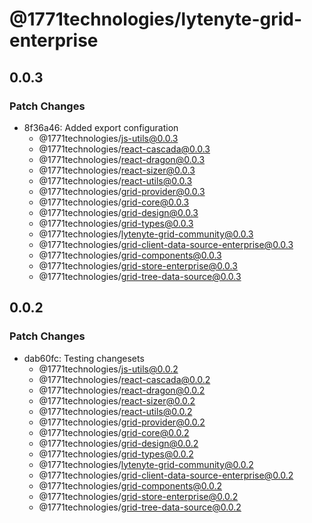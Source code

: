 # @1771technologies/lytenyte-grid-enterprise

## 0.0.3

### Patch Changes

- 8f36a46: Added export configuration
  - @1771technologies/js-utils@0.0.3
  - @1771technologies/react-cascada@0.0.3
  - @1771technologies/react-dragon@0.0.3
  - @1771technologies/react-sizer@0.0.3
  - @1771technologies/react-utils@0.0.3
  - @1771technologies/grid-provider@0.0.3
  - @1771technologies/grid-core@0.0.3
  - @1771technologies/grid-design@0.0.3
  - @1771technologies/grid-types@0.0.3
  - @1771technologies/lytenyte-grid-community@0.0.3
  - @1771technologies/grid-client-data-source-enterprise@0.0.3
  - @1771technologies/grid-components@0.0.3
  - @1771technologies/grid-store-enterprise@0.0.3
  - @1771technologies/grid-tree-data-source@0.0.3

## 0.0.2

### Patch Changes

- dab60fc: Testing changesets
  - @1771technologies/js-utils@0.0.2
  - @1771technologies/react-cascada@0.0.2
  - @1771technologies/react-dragon@0.0.2
  - @1771technologies/react-sizer@0.0.2
  - @1771technologies/react-utils@0.0.2
  - @1771technologies/grid-provider@0.0.2
  - @1771technologies/grid-core@0.0.2
  - @1771technologies/grid-design@0.0.2
  - @1771technologies/grid-types@0.0.2
  - @1771technologies/lytenyte-grid-community@0.0.2
  - @1771technologies/grid-client-data-source-enterprise@0.0.2
  - @1771technologies/grid-components@0.0.2
  - @1771technologies/grid-store-enterprise@0.0.2
  - @1771technologies/grid-tree-data-source@0.0.2
